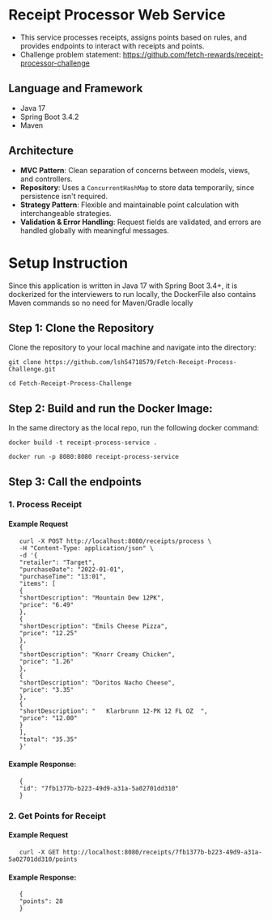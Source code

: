 # Receipt Processor Web Service
- This service processes receipts, assigns points based on rules, and provides endpoints to interact with receipts and points.
- Challenge problem statement: https://github.com/fetch-rewards/receipt-processor-challenge

## Language and Framework
- Java 17
- Spring Boot 3.4.2
- Maven

## Architecture

- **MVC Pattern**: Clean separation of concerns between models, views, and controllers.
- **Repository**: Uses a `ConcurrentHashMap` to store data temporarily, since persistence isn't required.
- **Strategy Pattern**: Flexible and maintainable point calculation with interchangeable strategies.
- **Validation & Error Handling**: Request fields are validated, and errors are handled globally with meaningful messages.


# Setup Instruction
Since this application is written in Java 17 with Spring Boot 3.4+, it is dockerized for the interviewers to run locally, the DockerFile also contains Maven commands so no need for Maven/Gradle locally

## Step 1: Clone the Repository

Clone the repository to your local machine and navigate into the directory:
````
git clone https://github.com/lsh54718579/Fetch-Receipt-Process-Challenge.git
````
````
cd Fetch-Receipt-Process-Challenge
````
## Step 2: Build and run the Docker Image:
In the same directory as the local repo, run the following docker command:
````
docker build -t receipt-process-service .
````
````
docker run -p 8080:8080 receipt-process-service
````

## Step 3: Call the endpoints 
### 1. Process Receipt 
#### Example Request
````
   curl -X POST http://localhost:8080/receipts/process \
   -H "Content-Type: application/json" \
   -d '{
   "retailer": "Target",
   "purchaseDate": "2022-01-01",
   "purchaseTime": "13:01",
   "items": [
   {
   "shortDescription": "Mountain Dew 12PK",
   "price": "6.49"
   },
   {
   "shortDescription": "Emils Cheese Pizza",
   "price": "12.25"
   },
   {
   "shortDescription": "Knorr Creamy Chicken",
   "price": "1.26"
   },
   {
   "shortDescription": "Doritos Nacho Cheese",
   "price": "3.35"
   },
   {
   "shortDescription": "   Klarbrunn 12-PK 12 FL OZ  ",
   "price": "12.00"
   }
   ],
   "total": "35.35"
   }'
````

#### Example Response: 
````
   {
   "id": "7fb1377b-b223-49d9-a31a-5a02701dd310"
   }
````

### 2. Get Points for Receipt
#### Example Request
````
   curl -X GET http://localhost:8080/receipts/7fb1377b-b223-49d9-a31a-5a02701dd310/points
````
#### Example Response:
````
   {
   "points": 28
   }
````

